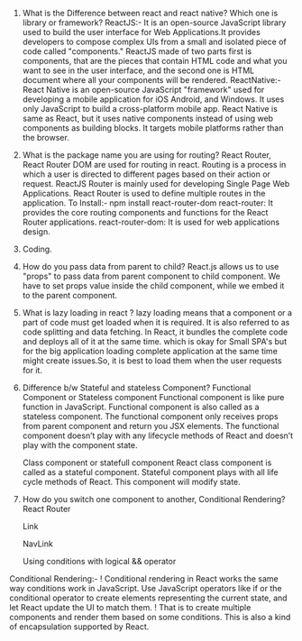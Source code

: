 1. What is the Difference between react and react native? Which one is library or framework?
    ReactJS:-  It is an open-source JavaScript library used to build the user interface for Web Applications.It provides developers to compose complex UIs from a small and isolated piece of code called "components." 
ReactJS made of two parts first is components, that are the pieces that contain HTML code and what you want to see in the user interface, and the second one is HTML document where all your components will be rendered.
ReactNative:- React Native is an open-source JavaScript "framework" used for developing a mobile application for iOS Android, and Windows. 
It uses only JavaScript to build a cross-platform mobile app. React Native is same as React, but it uses native components instead of using web components as building blocks. It targets mobile platforms rather than the browser.

2. What is the package name you are using for routing?
    React Router, React Router DOM are used for routing in react.
    Routing is a process in which a user is directed to different pages based on their action or request.
    ReactJS Router is mainly used for developing Single Page Web Applications. React Router is used to define multiple routes in the application.
To Install:- npm install react-router-dom
react-router: It provides the core routing components and functions for the React Router applications.
react-router-dom: It is used for web applications design.

3. Coding.

4. How do you pass data from parent to child?
    React.js allows us to use "props" to pass data from parent component to child component. We have to set props value inside the child component, while we embed it to the parent component.

5. What is lazy loading in react ?
    lazy loading means that a component or a part of code must get loaded when it is required. It is also referred to as code splitting and data fetching.
    In React, it bundles the complete code and deploys all of it at the same time.
    which is okay for Small SPA's but for the big application loading complete application at the same time might create issues.So,  it is best to load them when the user requests for it.

6. Difference b/w Stateful and stateless Component?
    Functional Component or Stateless component
Functional component is like pure function in JavaScript.
Functional component is also called as a stateless component.
The functional component only receives props from parent component and return you JSX elements.
The functional component doesn’t play with any lifecycle methods of React and doesn’t play with the component state.
    
    Class component or statefull component
React class component is called as a stateful component.
Stateful component plays with all life cycle methods of React.
This component will modify state.

7. How do you switch one component to another, Conditional Rendering?
    React Router

    Link

    NavLink

    Using conditions with logical && operator

Conditional Rendering:- ! Conditional rendering in React works the same way conditions work in JavaScript. Use JavaScript operators like if or the conditional operator to create elements representing the current state, and let React update the UI to match them. ! That is to create multiple components and render them based on some conditions. This is also a kind of encapsulation supported by React.